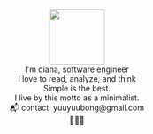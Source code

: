 <div id="header" align="center">
  <img src="https://media.giphy.com/media/G74LKP9zsfLInmz3H6/giphy.gif" width="100"/>
</div>


<div align = "center">
I'm diana, software engineer <br/>
I love to read, analyze, and think <br/>
Simple is the best. <br/> 
I live by this motto as a minimalist.<br/>
📬 contact: yuuyuubong@gmail.com<br/>
🐎🐎🐎
<br/>
 

